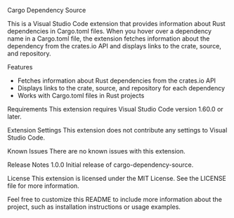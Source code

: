 Cargo Dependency Source

This is a Visual Studio Code extension that provides information about Rust dependencies in Cargo.toml files. When you hover over a dependency name in a Cargo.toml file, the extension fetches information about the dependency from the crates.io API and displays links to the crate, source, and repository.

Features
- Fetches information about Rust dependencies from the crates.io API
- Displays links to the crate, source, and repository for each dependency
- Works with Cargo.toml files in Rust projects

Requirements
This extension requires Visual Studio Code version 1.60.0 or later.

Extension Settings
This extension does not contribute any settings to Visual Studio Code.

Known Issues
There are no known issues with this extension.

Release Notes
1.0.0
Initial release of cargo-dependency-source.

License
This extension is licensed under the MIT License. See the LICENSE file for more information.

Feel free to customize this README to include more information about the project, such as installation instructions or usage examples.